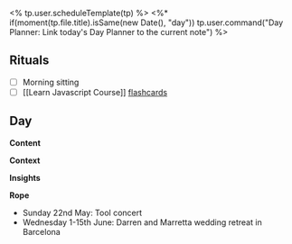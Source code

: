<% tp.user.scheduleTemplate(tp) %>
<%* if(moment(tp.file.title).isSame(new Date(), "day")) tp.user.command("Day Planner: Link today's Day Planner to the current note") %>


## Rituals
- [ ] Morning sitting
- [ ] [[Learn Javascript Course]] [flashcards](https://flash.learnjavascript.online/home)

## Day
**Content**


**Context**


**Insights**


**Rope**
- Sunday 22nd May: Tool concert
- Wednesday 1-15th June: Darren and Marretta wedding retreat in Barcelona